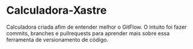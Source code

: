 # Calculadora-Xastre
Calculadora criada afim de entender melhor o GitFlow. O intuito foi fazer commits, branches e pullrequests para aprender mais sobre essa ferramenta de versionamento de código.
